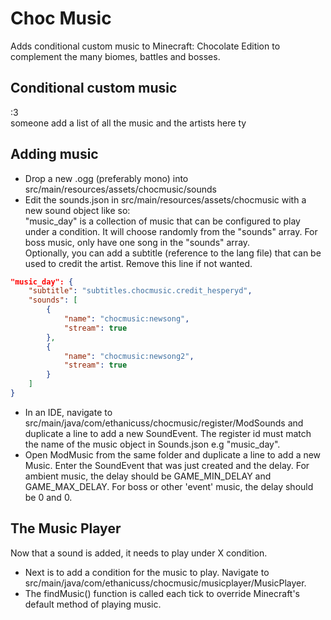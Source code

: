 # Choc Music

Adds conditional custom music to Minecraft: Chocolate Edition to complement the many biomes, battles and bosses.

## Conditional custom music

:3\
someone add a list of all the music and the artists here ty

## Adding music

 - Drop a new .ogg (preferably mono) into src/main/resources/assets/chocmusic/sounds
 - Edit the sounds.json in src/main/resources/assets/chocmusic with a new sound object like so:\
"music_day" is a collection of music that can be configured to play under a condition. It will choose randomly from the "sounds" array.
For boss music, only have one song in the "sounds" array.\
Optionally, you can add a subtitle (reference to the lang file) that can be used to credit the artist. Remove this line if not wanted.
```json
"music_day": {
    "subtitle": "subtitles.chocmusic.credit_hesperyd",
    "sounds": [
        {
            "name": "chocmusic:newsong",
            "stream": true
        },
        {
            "name": "chocmusic:newsong2",
            "stream": true
        }
    ]
}
```
 - In an IDE, navigate to src/main/java/com/ethanicuss/chocmusic/register/ModSounds and duplicate a line to add a new SoundEvent. The register id must match the name of the music object in Sounds.json e.g "music_day".
 - Open ModMusic from the same folder and duplicate a line to add a new Music. Enter the SoundEvent that was just created and the delay. For ambient music, the delay should be GAME_MIN_DELAY and GAME_MAX_DELAY. For boss or other 'event' music, the delay should be 0 and 0.

## The Music Player

Now that a sound is added, it needs to play under X condition.
 - Next is to add a condition for the music to play. Navigate to src/main/java/com/ethanicuss/chocmusic/musicplayer/MusicPlayer.
 - The findMusic() function is called each tick to override Minecraft's default method of playing music.

